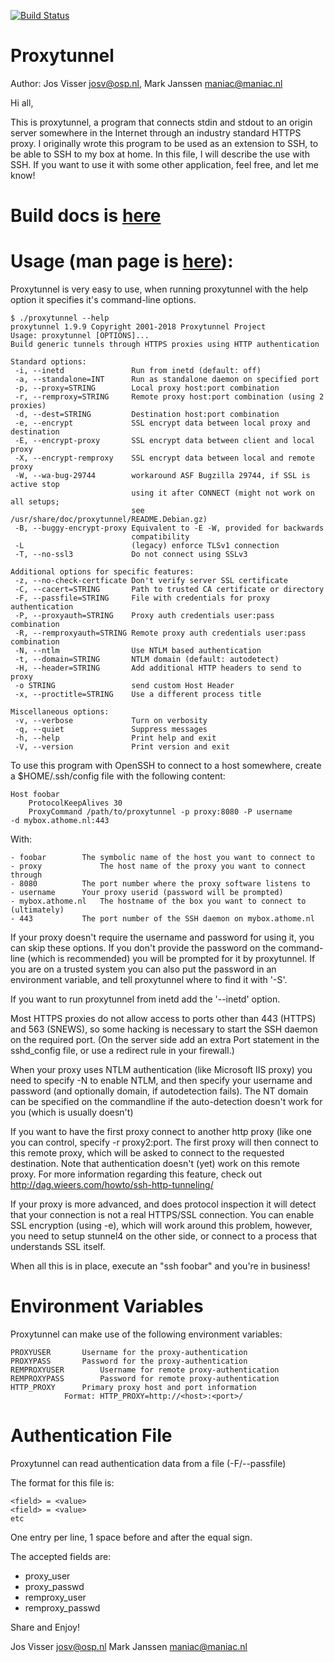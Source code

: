 
[![Build Status](https://travis-ci.org/proxytunnel/proxytunnel.svg?branch=master)](https://travis-ci.org/proxytunnel/proxytunnel)

# Proxytunnel

Author:		Jos Visser <josv@osp.nl>, Mark Janssen <maniac@maniac.nl>

Hi all,

This is proxytunnel, a program that connects stdin and stdout
to an origin server somewhere in the Internet through an industry
standard HTTPS proxy. I originally wrote this program to be used
as an extension to SSH, to be able to SSH to my box at home. In 
this file, I will describe the use with SSH. If you want to use it
with some other application, feel free, and let me know!

# Build docs is [here](INSTALL.md) 

# Usage (man page is [here](docs/proxytunnel.1.adoc)):

Proxytunnel is very easy to use, when running proxytunnel with the help
option it specifies it's command-line options.

```
$ ./proxytunnel --help
proxytunnel 1.9.9 Copyright 2001-2018 Proxytunnel Project
Usage: proxytunnel [OPTIONS]...
Build generic tunnels through HTTPS proxies using HTTP authentication

Standard options:
 -i, --inetd               Run from inetd (default: off)
 -a, --standalone=INT      Run as standalone daemon on specified port
 -p, --proxy=STRING        Local proxy host:port combination
 -r, --remproxy=STRING     Remote proxy host:port combination (using 2 proxies)
 -d, --dest=STRING         Destination host:port combination
 -e, --encrypt             SSL encrypt data between local proxy and destination
 -E, --encrypt-proxy       SSL encrypt data between client and local proxy
 -X, --encrypt-remproxy    SSL encrypt data between local and remote proxy
 -W, --wa-bug-29744        workaround ASF Bugzilla 29744, if SSL is active stop
                           using it after CONNECT (might not work on all setups;
                           see /usr/share/doc/proxytunnel/README.Debian.gz)
 -B, --buggy-encrypt-proxy Equivalent to -E -W, provided for backwards
                           compatibility
 -L                        (legacy) enforce TLSv1 connection
 -T, --no-ssl3             Do not connect using SSLv3

Additional options for specific features:
 -z, --no-check-certficate Don't verify server SSL certificate
 -C, --cacert=STRING       Path to trusted CA certificate or directory
 -F, --passfile=STRING     File with credentials for proxy authentication
 -P, --proxyauth=STRING    Proxy auth credentials user:pass combination
 -R, --remproxyauth=STRING Remote proxy auth credentials user:pass combination 
 -N, --ntlm                Use NTLM based authentication
 -t, --domain=STRING       NTLM domain (default: autodetect)
 -H, --header=STRING       Add additional HTTP headers to send to proxy
 -o STRING                 send custom Host Header
 -x, --proctitle=STRING    Use a different process title

Miscellaneous options:
 -v, --verbose             Turn on verbosity
 -q, --quiet               Suppress messages
 -h, --help                Print help and exit
 -V, --version             Print version and exit
```

To use this program with OpenSSH to connect to a host somewhere, create
a $HOME/.ssh/config file with the following content:

```
Host foobar
	ProtocolKeepAlives 30
	ProxyCommand /path/to/proxytunnel -p proxy:8080 -P username
-d mybox.athome.nl:443
```

With:

```
- foobar		The symbolic name of the host you want to connect to
- proxy         	The host name of the proxy you want to connect through
- 8080			The port number where the proxy software listens to
- username		Your proxy userid (password will be prompted)
- mybox.athome.nl	The hostname of the box you want to connect to (ultimately)
- 443			The port number of the SSH daemon on mybox.athome.nl
```

If your proxy doesn't require the username and password for using it,
you can skip these options. If you don't provide the password on the
command-line (which is recommended) you will be prompted for it by
proxytunnel. If you are on a trusted system you can also put the
password in an environment variable, and tell proxytunnel where to
find it with '-S'.

If you want to run proxytunnel from inetd add the '--inetd' option.

Most HTTPS proxies do not allow access to ports other than 443 (HTTPS)
and 563 (SNEWS), so some hacking is necessary to start the SSH daemon on
the required port. (On the server side add an extra Port statement in
the sshd_config file, or use a redirect rule in your firewall.)

When your proxy uses NTLM authentication (like Microsoft IIS proxy)
you need to specify -N to enable NTLM, and then specify your username
and password (and optionally domain, if autodetection fails).
The NT domain can be specified on the commandline if the
auto-detection doesn't work for you (which is usually doesn't)

If you want to have the first proxy connect to another http proxy (like
one you can control, specify -r proxy2:port. The first proxy will then
connect to this remote proxy, which will be asked to connect to the 
requested destination. Note that authentication doesn't (yet) work on
this remote proxy. For more information regarding this feature, check
out http://dag.wieers.com/howto/ssh-http-tunneling/

If your proxy is more advanced, and does protocol inspection it will
detect that your connection is not a real HTTPS/SSL connection. You
can enable SSL encryption (using -e), which will work around this
problem, however, you need to setup stunnel4 on the other side, or
connect to a process that understands SSL itself.

When all this is in place, execute an "ssh foobar" and you're in business!

# Environment Variables

Proxytunnel can make use of the following environment variables:

```
PROXYUSER		Username for the proxy-authentication
PROXYPASS		Password for the proxy-authentication
REMPROXYUSER		Username for remote proxy-authentication
REMPROXYPASS		Password for remote proxy-authentication
HTTP_PROXY		Primary proxy host and port information
			Format: HTTP_PROXY=http://<host>:<port>/
```

# Authentication File

Proxytunnel can read authentication data from a file (-F/--passfile)

The format for this file is:
```
<field> = <value>
<field> = <value>
etc
```

One entry per line, 1 space before and after the equal sign.

The accepted fields are:
 * proxy_user
 * proxy_passwd
 * remproxy_user
 * remproxy_passwd

Share and Enjoy!

Jos Visser <josv@osp.nl>
Mark Janssen <maniac@maniac.nl>
